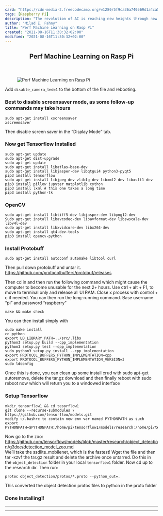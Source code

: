 ```yaml
---
card: "https://cdn-media-2.freecodecamp.org/w1280/5f9ca36a740569d1a4ca5b6c.jpg"
tags: [Raspberry Pi]
description: "The revolution of AI is reaching new heights through new medi"
author: "Milad E. Fahmy"
title: "Perf Machine Learning on Rasp Pi"
created: "2021-08-16T11:30:32+02:00"
modified: "2021-08-16T11:30:32+02:00"
---
```

<div class="site-wrapper">
<main id="site-main" class="site-main outer">
<div class="inner">
<article class="post-full post tag-raspberry-pi tag-machine-learning tag-iot tag-technology tag-tech ">
<header class="post-full-header">
<h1 class="post-full-title">Perf Machine Learning on Rasp Pi</h1>
</header>
<figure class="post-full-image">
<picture>
<source media="(max-width: 700px)" sizes="1px" srcset="data:image/gif;base64,R0lGODlhAQABAIAAAAAAAP///yH5BAEAAAAALAAAAAABAAEAAAIBRAA7 1w">
<source media="(min-width: 701px)" sizes="(max-width: 800px) 400px,
(max-width: 1170px) 700px,
1400px" srcset="https://cdn-media-2.freecodecamp.org/w1280/5f9ca36a740569d1a4ca5b6c.jpg 300w,
https://cdn-media-2.freecodecamp.org/w1280/5f9ca36a740569d1a4ca5b6c.jpg 600w,
https://cdn-media-2.freecodecamp.org/w1280/5f9ca36a740569d1a4ca5b6c.jpg 1000w,
https://cdn-media-2.freecodecamp.org/w1280/5f9ca36a740569d1a4ca5b6c.jpg 2000w">
<img onerror="this.style.display='none'" src="https://cdn-media-2.freecodecamp.org/w1280/5f9ca36a740569d1a4ca5b6c.jpg" alt="Perf Machine Learning on Rasp Pi">
</picture>
</figure>
<section class="post-full-content">
<div class="post-content">
Add <code>disable_camera_led=1</code> to the bottom of the file and rebooting.</p>
<h3 id="besttodisablescreensavermodeassomefollowupcommandsmaytakehours">Best to disable screensaver mode, as some follow-up commands may take hours</h3>
<pre><code>sudo apt-get install xscreensaver
xscreensaver
</code></pre>
<p>Then disable screen saver in the “Display Mode” tab.</p>
<h3 id="nowgettensorflowinstalled">Now get Tensorflow Installed</h3>
<pre><code>sudo apt-get update
sudo apt-get dist-upgrade
sudo apt-get update
sudo apt-get install libatlas-base-dev
sudo apt-get install libjasper-dev libqtgui4 python3-pyqt5
pip3 install tensorflow
sudo apt-get install libjpeg-dev zlib1g-dev libxml2-dev libxslt1-dev
pip3 install pillow jupyter matplotlib cython
pip3 install lxml # this one takes a long time
pip3 install python-tk
</code></pre>
<h3 id="opencv">OpenCV</h3>
<pre><code>sudo apt-get install libtiff5-dev libjasper-dev libpng12-dev
Sudo apt-get install libavcodec-dev libavformat-dev libswscale-dev libv4l-dev
sudo apt-get install libxvidcore-dev libx264-dev
sudo apt-get install qt4-dev-tools
pip3 install opencv-python
</code></pre>
<h3 id="installprotobuff">Install Protobuff</h3>
<pre><code>sudo apt-get install autoconf automake libtool curl
</code></pre>
<p>Then pull down protobuff and untar it.<br>
<a href="https://github.com/protocolbuffers/protobuf/releases">https://github.com/protocolbuffers/protobuf/releases</a></p>
<p>Then cd in and then run the following command which might cause the computer to become unusable for the next 2+ hours.  Use ctrl + alt + F1, to move to terminal only and release all UI RAM.  Close x process with control + c if needed.   You can then run the long-running command.  Base username “pi” and password “raspberry”</p>
<pre><code>make &amp;&amp; make check
</code></pre>
<p>You can then install simply with</p>
<pre><code>sudo make install
cd python
export LD_LIBRARY_PATH=../src/.libs
python3 setup.py build --cpp_implementation
python3 setup.py test --cpp_implementation
sudo python3 setup.py install --cpp_implementation
export PROTOCOL_BUFFERS_PYTHON_IMPLEMENTATION=cpp
export PROTOCOL_BUFFERS_PYTHON_IMPLEMENTATION_VERSION=3
sudo ldconfig
</code></pre>
<p>Once this is done, you can clean up some install crud with sudo apt-get autoremove, delete the tar.gz download and then finally reboot with sudo reboot now which will return you to a windowed interface</p>
<h3 id="setuptensorflow">Setup Tensorflow</h3>
<pre><code>mkdir tensorflow1 &amp;&amp; cd tesorflow1
git clone --recurse-submodules \ https://github.com/tensorflow/models.git
modify ~/.bashrc to contain new env var named PYTHONPATH as such
export PYTHONPATH=$PYTHONPATH:/home/pi/tensorflow1/models/research:/home/pi/tensorflow1/models/research/slim
</code></pre>
<p>Now go to the zoo:  <a href="https://github.com/tensorflow/models/blob/master/research/object_detection/g3doc/detection_model_zoo.md">https://github.com/tensorflow/models/blob/master/research/object_detection/g3doc/detection_model_zoo.md</a><br>
We’ll take the ssdlite_mobilenet, which is the fastest!  Wget the file and then tar -xzvf the tar.gz result and delete the archive once untarred.  Do this in the <code>object_detection</code> folder in your local <code>tensorflow1</code> folder.  Now cd up to the research dir.  Then run:</p>
<pre><code>protoc object_detection/protos/*.proto --python_out=.
</code></pre>
<p>This converted the object detection protos files to python in the proto folder</p>
<h1 id="doneinstalling">Done Installing!!</h1>
</div>
<hr>
<hr>
</section>
</article>
</div>
</main>
</div>
<!-- Google Tag Manager (noscript) -->
<!-- End Google Tag Manager (noscript) -->
